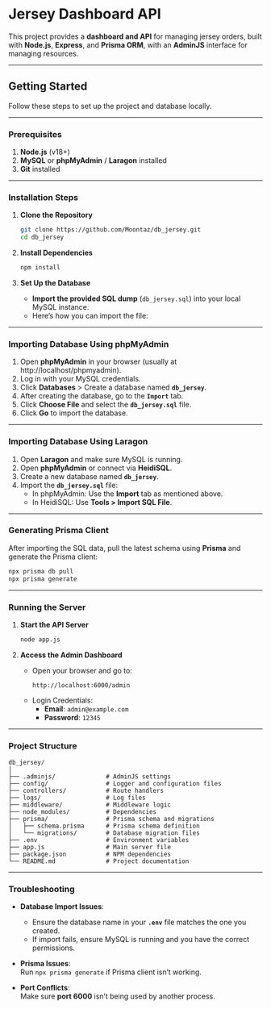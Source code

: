 # **Jersey Dashboard API**

This project provides a **dashboard and API** for managing jersey orders, built with **Node.js**, **Express**, and **Prisma ORM**, with an **AdminJS** interface for managing resources.

---

## **Getting Started**

Follow these steps to set up the project and database locally.

---

### **Prerequisites**

1. **Node.js** (v18+)
2. **MySQL** or **phpMyAdmin** / **Laragon** installed
3. **Git** installed

---

### **Installation Steps**

1. **Clone the Repository**
   ```bash
   git clone https://github.com/Moontaz/db_jersey.git
   cd db_jersey
   ```

2. **Install Dependencies**
   ```bash
   npm install
   ```

3. **Set Up the Database**
   - **Import the provided SQL dump** (`db_jersey.sql`) into your local MySQL instance.
   - Here’s how you can import the file:

---

### **Importing Database Using phpMyAdmin**

1. Open **phpMyAdmin** in your browser (usually at http://localhost/phpmyadmin).
2. Log in with your MySQL credentials.
3. Click **Databases** > Create a database named **`db_jersey`**.
4. After creating the database, go to the **`Import`** tab.
5. Click **Choose File** and select the **`db_jersey.sql`** file.
6. Click **Go** to import the database.

---

### **Importing Database Using Laragon**

1. Open **Laragon** and make sure MySQL is running.
2. Open **phpMyAdmin** or connect via **HeidiSQL**.
3. Create a new database named **`db_jersey`**.
4. Import the **`db_jersey.sql`** file:
   - In phpMyAdmin: Use the **Import** tab as mentioned above.
   - In HeidiSQL: Use **Tools > Import SQL File**.

---

### **Generating Prisma Client**

After importing the SQL data, pull the latest schema using **Prisma** and generate the Prisma client:

```bash
npx prisma db pull
npx prisma generate
```

---

### **Running the Server**

1. **Start the API Server**
   ```bash
   node app.js
   ```

2. **Access the Admin Dashboard**
   - Open your browser and go to:
     ```
     http://localhost:6000/admin
     ```
   - Login Credentials:
     - **Email**: `admin@example.com`
     - **Password**: `12345`

---

### **Project Structure**
```
db_jersey/
│
├── .adminjs/              # AdminJS settings
├── config/                # Logger and configuration files
├── controllers/           # Route handlers
├── logs/                  # Log files
├── middleware/            # Middleware logic
├── node_modules/          # Dependencies
├── prisma/                # Prisma schema and migrations
│   ├── schema.prisma      # Prisma schema definition
│   └── migrations/        # Database migration files
├── .env                   # Environment variables
├── app.js                 # Main server file
├── package.json           # NPM dependencies
└── README.md              # Project documentation
```

---

### **Troubleshooting**

- **Database Import Issues**:  
  - Ensure the database name in your **`.env`** file matches the one you created.
  - If import fails, ensure MySQL is running and you have the correct permissions.

- **Prisma Issues**:  
  Run `npx prisma generate` if Prisma client isn’t working.

- **Port Conflicts**:  
  Make sure **port 6000** isn’t being used by another process.
